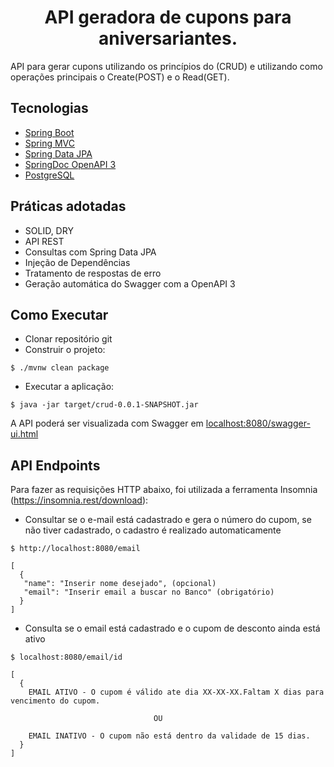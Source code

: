 <h1 align="center">
  API geradora de cupons para aniversariantes.
</h1>

API para gerar cupons utilizando os princípios do (CRUD) e utilizando como operações principais o Create(POST) e o Read(GET).

## Tecnologias
 
- [Spring Boot](https://spring.io/projects/spring-boot)
- [Spring MVC](https://docs.spring.io/spring-framework/reference/web/webmvc.html)
- [Spring Data JPA](https://spring.io/projects/spring-data-jpa)
- [SpringDoc OpenAPI 3](https://springdoc.org/v2/#spring-webflux-support)
- [PostgreSQL](https://www.postgresql.org/download/)

## Práticas adotadas

- SOLID, DRY
- API REST
- Consultas com Spring Data JPA
- Injeção de Dependências
- Tratamento de respostas de erro
- Geração automática do Swagger com a OpenAPI 3

## Como Executar

- Clonar repositório git
- Construir o projeto:
```
$ ./mvnw clean package
```
- Executar a aplicação:
```
$ java -jar target/crud-0.0.1-SNAPSHOT.jar
```

A API poderá ser visualizada com Swagger em [localhost:8080/swagger-ui.html](http://localhost:8080/swagger-ui.html)

## API Endpoints

Para fazer as requisições HTTP abaixo, foi utilizada a ferramenta Insomnia (https://insomnia.rest/download):

- Consultar se o e-mail está cadastrado e gera o número do cupom, se não tiver cadastrado, o cadastro é realizado automaticamente
```
$ http://localhost:8080/email

[
  {
   "name": "Inserir nome desejado", (opcional)
   "email": "Inserir email a buscar no Banco" (obrigatório)
  }
]
```

- Consulta se o email está cadastrado e o cupom de desconto ainda está ativo
```
$ localhost:8080/email/id

[
  {
    EMAIL ATIVO - O cupom é válido ate dia XX-XX-XX.Faltam X dias para vencimento do cupom.

                                OU

    EMAIL INATIVO - O cupom não está dentro da validade de 15 dias.
  }
]
```
